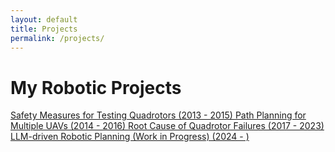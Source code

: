 ```yaml
---
layout: default
title: Projects
permalink: /projects/
---
```

# My Robotic Projects

<div class="projects-container">
    <a href="/projects/uav_safety/" class="project-card safety-net">
        Safety Measures for Testing Quadrotors (2013 - 2015)
    </a>
    <a href="/projects/uav_path_planning/" class="project-card path-planning">
        Path Planning for Multiple UAVs (2014 - 2016)
    </a>
    <a href="/projects/uav_diagnosis/" class="project-card crash-diagnosis">
        Root Cause of Quadrotor Failures (2017 - 2023)
    </a>
    <a href="/projects/llm_robotic/" class="project-card altitude-estimation">
        LLM-driven Robotic Planning (Work in Progress) (2024 - )
    </a>
</div>
